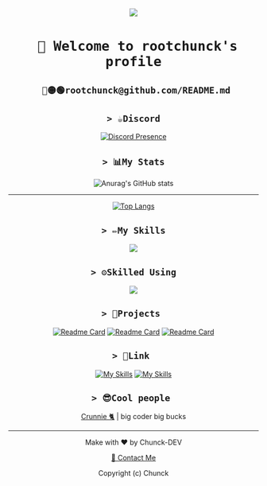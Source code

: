 

<h1><p align="center">
  <img src="https://cdnchunk.tk/branding/content/external/github/textreadmebig.png" />
</h1>
<h2>
<div align="center" line-spacing="0"> 
  
## ``` 👋 Welcome to rootchunck's profile```
</div>
</h2>  
<div align="center">
  
  ## ``` 🔴🟡🟢rootchunck@github.com/README.md```
</div>
<div align="center" line-spacing="0">
  
## ```> ☕Discord```
  [![Discord Presence](https://lanyard.cnrad.dev/api/943578582247157810)](https://discord.com/users/943578582247157810)
  
## ```> 📊My Stats```
  ![Anurag's GitHub stats](https://github-readme-stats.vercel.app/api?username=CommanderNat&show_icons=true&theme=radical)
  <hr   />
  
  [![Top Langs](https://github-readme-stats.vercel.app/api/top-langs/?username=CommanderNat&show_icons=true&theme=radical&layout=compact)](https://github.com/anuraghazra/github-readme-stats)

<div align="center" line-spacing="0">
  
## ```> ✏️My Skills```
<p align="center">
    <img src="https://skillicons.dev/icons?i=html,css,js,py,php,dotnet,discord,bots," />
  
<div align="center" line-spacing="0">
  
## ```> ⚙️Skilled Using```
  <p align="center">
    <img src="https://skillicons.dev/icons?i=linux,raspberrypi,visualstudio,vscode,unreal,github,discord" />
  </a>
</p>
  
## ```> 📄Projects ```
[![Readme Card](https://github-readme-stats.vercel.app/api/pin/?username=CommanderNat&show_icons=true&theme=radical&repo=ForseeTTS)](https://github.com/qweryydev/ForseeTTS)
[![Readme Card](https://github-readme-stats.vercel.app/api/pin/?username=CommanderNat&show_icons=true&theme=radical&repo=Easy-Spammer.py)](https://github.com/qweryydev/Easy-Spammer.py)
[![Readme Card](https://github-readme-stats.vercel.app/api/pin/?username=CommanderNat&show_icons=true&theme=radical&repo=EasyPasswordGen.py)](https://github.com/qweryydev/EasyPasswordGen.py)  
  
## ```> 🔗Link ```
[![My Skills](https://skillicons.dev/icons?i=instagram&perline=1)](https://www.instagram.com/qweryy.dev/)
[![My Skills](https://skillicons.dev/icons?i=twitter&perline=1)](https://twitter.com/qweryy_dev)
## ```> 😎Cool people ```
  <p><a href="https://github.com/Crunnie">Crunnie 🐈</a> | big coder big bucks </p>
  <hr  />
<div align="center">
<p>Make with ❤️ by Chunck-DEV</p>
<p><a href="mailto:contact@chunck.tk">📧 Contact Me</a>
  <p>Copyright (c) Chunck<p>

</div>
